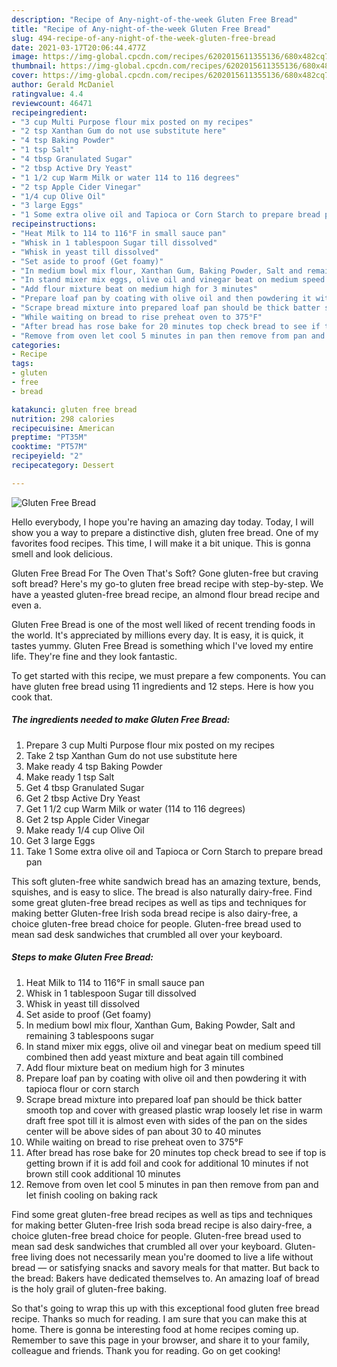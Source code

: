 ```yaml
---
description: "Recipe of Any-night-of-the-week Gluten Free Bread"
title: "Recipe of Any-night-of-the-week Gluten Free Bread"
slug: 494-recipe-of-any-night-of-the-week-gluten-free-bread
date: 2021-03-17T20:06:44.477Z
image: https://img-global.cpcdn.com/recipes/6202015611355136/680x482cq70/gluten-free-bread-recipe-main-photo.jpg
thumbnail: https://img-global.cpcdn.com/recipes/6202015611355136/680x482cq70/gluten-free-bread-recipe-main-photo.jpg
cover: https://img-global.cpcdn.com/recipes/6202015611355136/680x482cq70/gluten-free-bread-recipe-main-photo.jpg
author: Gerald McDaniel
ratingvalue: 4.4
reviewcount: 46471
recipeingredient:
- "3 cup Multi Purpose flour mix posted on my recipes"
- "2 tsp Xanthan Gum do not use substitute here"
- "4 tsp Baking Powder"
- "1 tsp Salt"
- "4 tbsp Granulated Sugar"
- "2 tbsp Active Dry Yeast"
- "1 1/2 cup Warm Milk or water 114 to 116 degrees"
- "2 tsp Apple Cider Vinegar"
- "1/4 cup Olive Oil"
- "3 large Eggs"
- "1 Some extra olive oil and Tapioca or Corn Starch to prepare bread pan"
recipeinstructions:
- "Heat Milk to 114 to 116°F in small sauce pan"
- "Whisk in 1 tablespoon Sugar till dissolved"
- "Whisk in yeast till dissolved"
- "Set aside to proof (Get foamy)"
- "In medium bowl mix flour, Xanthan Gum, Baking Powder, Salt and remaining 3 tablespoons sugar"
- "In stand mixer mix eggs, olive oil and vinegar beat on medium speed till combined then add yeast mixture and beat again till combined"
- "Add flour mixture beat on medium high for 3 minutes"
- "Prepare loaf pan by coating with olive oil and then powdering it with tapioca flour or corn starch"
- "Scrape bread mixture into prepared loaf pan should be thick batter smooth top and cover with greased plastic wrap loosely let rise in warm draft free spot till it is almost even with sides of the pan on the sides center will be above sides of pan about 30 to 40 minutes"
- "While waiting on bread to rise preheat oven to 375°F"
- "After bread has rose bake for 20 minutes top check bread to see if top is getting brown if it is add foil and cook for additional 10 minutes if not brown still cook additional 10 minutes"
- "Remove from oven let cool 5 minutes in pan then remove from pan and let finish cooling on baking rack"
categories:
- Recipe
tags:
- gluten
- free
- bread

katakunci: gluten free bread 
nutrition: 298 calories
recipecuisine: American
preptime: "PT35M"
cooktime: "PT57M"
recipeyield: "2"
recipecategory: Dessert

---
```



![Gluten Free Bread](https://img-global.cpcdn.com/recipes/6202015611355136/680x482cq70/gluten-free-bread-recipe-main-photo.jpg)

Hello everybody, I hope you're having an amazing day today. Today, I will show you a way to prepare a distinctive dish, gluten free bread. One of my favorites food recipes. This time, I will make it a bit unique. This is gonna smell and look delicious.

Gluten Free Bread For The Oven That&#39;s Soft? Gone gluten-free but craving soft bread? Here&#39;s my go-to gluten free bread recipe with step-by-step. We have a yeasted gluten-free bread recipe, an almond flour bread recipe and even a.

Gluten Free Bread is one of the most well liked of recent trending foods in the world. It's appreciated by millions every day. It is easy, it is quick, it tastes yummy. Gluten Free Bread is something which I've loved my entire life. They're fine and they look fantastic.


To get started with this recipe, we must prepare a few components. You can have gluten free bread using 11 ingredients and 12 steps. Here is how you cook that.

<!--inarticleads1-->

##### The ingredients needed to make Gluten Free Bread:

1. Prepare 3 cup Multi Purpose flour mix posted on my recipes
1. Take 2 tsp Xanthan Gum do not use substitute here
1. Make ready 4 tsp Baking Powder
1. Make ready 1 tsp Salt
1. Get 4 tbsp Granulated Sugar
1. Get 2 tbsp Active Dry Yeast
1. Get 1 1/2 cup Warm Milk or water (114 to 116 degrees)
1. Get 2 tsp Apple Cider Vinegar
1. Make ready 1/4 cup Olive Oil
1. Get 3 large Eggs
1. Take 1 Some extra olive oil and Tapioca or Corn Starch to prepare bread pan


This soft gluten-free white sandwich bread has an amazing texture, bends, squishes, and is easy to slice. The bread is also naturally dairy-free. Find some great gluten-free bread recipes as well as tips and techniques for making better Gluten-free Irish soda bread recipe is also dairy-free, a choice gluten-free bread choice for people. Gluten-free bread used to mean sad desk sandwiches that crumbled all over your keyboard. 

<!--inarticleads2-->

##### Steps to make Gluten Free Bread:

1. Heat Milk to 114 to 116°F in small sauce pan
1. Whisk in 1 tablespoon Sugar till dissolved
1. Whisk in yeast till dissolved
1. Set aside to proof (Get foamy)
1. In medium bowl mix flour, Xanthan Gum, Baking Powder, Salt and remaining 3 tablespoons sugar
1. In stand mixer mix eggs, olive oil and vinegar beat on medium speed till combined then add yeast mixture and beat again till combined
1. Add flour mixture beat on medium high for 3 minutes
1. Prepare loaf pan by coating with olive oil and then powdering it with tapioca flour or corn starch
1. Scrape bread mixture into prepared loaf pan should be thick batter smooth top and cover with greased plastic wrap loosely let rise in warm draft free spot till it is almost even with sides of the pan on the sides center will be above sides of pan about 30 to 40 minutes
1. While waiting on bread to rise preheat oven to 375°F
1. After bread has rose bake for 20 minutes top check bread to see if top is getting brown if it is add foil and cook for additional 10 minutes if not brown still cook additional 10 minutes
1. Remove from oven let cool 5 minutes in pan then remove from pan and let finish cooling on baking rack


Find some great gluten-free bread recipes as well as tips and techniques for making better Gluten-free Irish soda bread recipe is also dairy-free, a choice gluten-free bread choice for people. Gluten-free bread used to mean sad desk sandwiches that crumbled all over your keyboard. Gluten-free living does not necessarily mean you&#39;re doomed to live a life without bread — or satisfying snacks and savory meals for that matter. But back to the bread: Bakers have dedicated themselves to. An amazing loaf of bread is the holy grail of gluten-free baking. 

So that's going to wrap this up with this exceptional food gluten free bread recipe. Thanks so much for reading. I am sure that you can make this at home. There is gonna be interesting food at home recipes coming up. Remember to save this page in your browser, and share it to your family, colleague and friends. Thank you for reading. Go on get cooking!
